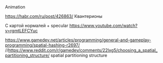 Animation

https://habr.com/ru/post/426863/
Квантерионы

С картой нормалей + specular
https://www.youtube.com/watch?v=rgmtLEFCYuc

https://www.gamedev.net/articles/programming/general-and-gameplay-programming/spatial-hashing-r2697/
//https://www.reddit.com/r/gamedev/comments/22lxg5/choosing_a_spatial_partitioning_structure/
spatial partitioning structure
